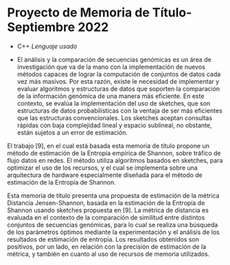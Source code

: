 # Proyecto de Memoria de Título-Septiembre 2022

* C++ _Lenguaje usado_

* El análisis y la comparación de secuencias genómicas es un área de investigación que va de la mano con la implementación de nuevos métodos capaces de lograr la computación de conjuntos de datos cada vez más masivos. Por esta razón, existe le necesidad de implementar y evaluar algoritmos y estructuras de datos que soporten la comparación de la información genómica de una manera más eficiente. En este contexto, se evalúa la implementación del uso de sketches, que son estructuras de datos probabilísticas con la ventaja de ser más eficientes que las estructuras convencionales. Los sketches aceptan consultas rápidas con baja complejidad lineal y espacio sublineal, no obstante, están sujetos a un error de estimación.

El trabajo [9], en el cual está basada esta memoria de título propone un método de estimación de la Entropía empírica de Shannon, sobre tráfico de flujo datos en redes. El método utiliza algoritmos basados en sketches, para optimizar el uso de los recursos, y el cual se implementa sobre una arquitectura de hardware especialmente diseñada para el método de estimación de la Entropía de Shannon.

Esta memoria de título presenta una propuesta de estimación de la métrica Distancia Jensen-Shannon, basada en la estimación de la Entropía de Shannon usando sketches propuesta en [9]. La métrica de distancia es evaluada en el contexto de la comparación de similitud entre distintos conjuntos de secuencias genómicas, para lo cual se realiza una búsqueda de los parámetros óptimos mediante la experimentación y el análisis de los resultados de estimación de entropía. Los resultados obtenidos son positivos, por un lado, en relación con la precisión de estimación de la métrica, y también en cuanto al uso de recursos de memoria utilizados.
